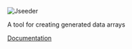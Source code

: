 <img src='https://i.postimg.cc/ydVDM5Nx/1741087790-d075fd8f-3765-465e-ba3f-80326ea952e3.png' alt='Jseeder' aria-label='Jseeder' />


A tool for creating generated data arrays


[Documentation](https://gribanov2la.github.io/Jseeder/)
